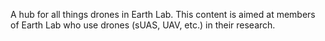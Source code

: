 A hub for all things drones in Earth Lab. This content is aimed at members of Earth Lab who use drones (sUAS, UAV, etc.) in their research.